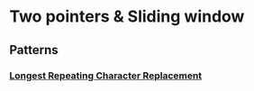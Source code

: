 # Two pointers & Sliding window
## Patterns
### [Longest Repeating Character Replacement](https://leetcode.com/problems/longest-repeating-character-replacement)
